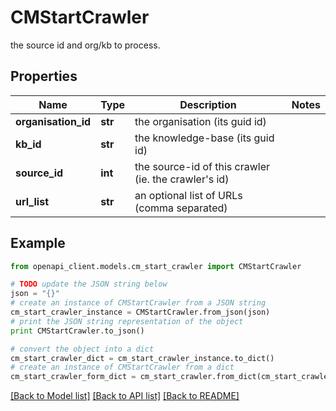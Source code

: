 # CMStartCrawler

the source id and org/kb to process.

## Properties
Name | Type | Description | Notes
------------ | ------------- | ------------- | -------------
**organisation_id** | **str** | the organisation (its guid id) | 
**kb_id** | **str** | the knowledge-base (its guid id) | 
**source_id** | **int** | the source-id of this crawler (ie. the crawler&#39;s id) | 
**url_list** | **str** | an optional list of URLs (comma separated) | 

## Example

```python
from openapi_client.models.cm_start_crawler import CMStartCrawler

# TODO update the JSON string below
json = "{}"
# create an instance of CMStartCrawler from a JSON string
cm_start_crawler_instance = CMStartCrawler.from_json(json)
# print the JSON string representation of the object
print CMStartCrawler.to_json()

# convert the object into a dict
cm_start_crawler_dict = cm_start_crawler_instance.to_dict()
# create an instance of CMStartCrawler from a dict
cm_start_crawler_form_dict = cm_start_crawler.from_dict(cm_start_crawler_dict)
```
[[Back to Model list]](../README.md#documentation-for-models) [[Back to API list]](../README.md#documentation-for-api-endpoints) [[Back to README]](../README.md)


